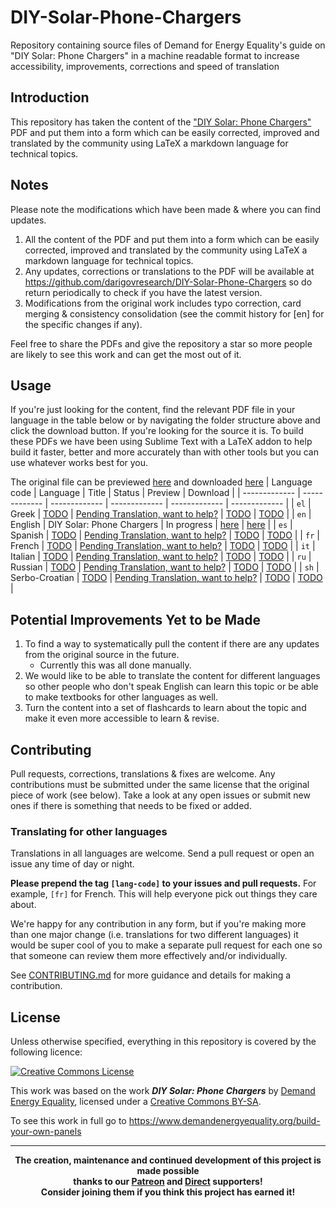 # DIY-Solar-Phone-Chargers
Repository containing source files of Demand for Energy Equality's guide on "DIY Solar: Phone Chargers" in a machine readable format to increase accessibility, improvements, corrections and speed of translation

## Introduction
This repository has taken the content of the ["DIY Solar: Phone Chargers"](https://www.demandenergyequality.org/build-your-own-panels) PDF and put them into a form which can be easily corrected, improved and translated by the community using LaTeX a markdown language for technical topics.

## Notes
Please note the modifications which have been made & where you can find updates.
1. All the content of the PDF and put them into a form which can be easily corrected, improved and translated by the community using LaTeX a markdown language for technical topics.
2. Any updates, corrections or translations to the PDF will be available at <a href="https://github.com/darigovresearch/DIY-Solar-Phone-Chargers">https://github.com/darigovresearch/DIY-Solar-Phone-Chargers</a> so do return periodically to check if you have the latest version.
3. Modifications from the original work includes typo correction, card merging & consistency consolidation (see the commit history for [en] for the specific changes if any).

Feel free to share the PDFs and give the repository a star so more people are likely to see this work and can get the most out of it.

## Usage
If you're just looking for the content, find the relevant PDF file in your language in the table below or by navigating the folder structure above and click the download button. If you're looking for the source it is. To build these PDFs we have been using Sublime Text with a LaTeX addon to help build it faster, better and more accurately than with other tools but you can use whatever works best for you.

The original file can be previewed [here](https://github.com/darigovresearch/DIY-Solar-Phone-Chargers/blob/main/Original/DIY%2BSolar%2Bguide%2B-%2Bphone%2Bcharger%2Bv2.pdf) and downloaded [here](https://github.com/darigovresearch/DIY-Solar-Phone-Chargers/raw/main/Original/DIY%2BSolar%2Bguide%2B-%2Bphone%2Bcharger%2Bv2.pdf)
| Language code | Language | Title | Status | Preview | Download |
| ------------- | ------------- | ------------- | ------------- | ------------- | ------------- |
| `el`  | Greek  | [TODO](https://github.com/darigovresearch/DIY-Solar-Phone-Chargers/issues/11) | [Pending Translation, want to help?](https://github.com/darigovresearch/DIY-Solar-Phone-Chargers/issues/11) | [TODO](https://github.com/darigovresearch/DIY-Solar-Phone-Chargers/issues/11) | [TODO](https://github.com/darigovresearch/DIY-Solar-Phone-Chargers/issues/11) |
| `en`  | English  | DIY Solar: Phone Chargers | In progress | [here](https://github.com/darigovresearch/DIY-Solar-Phone-Chargers/blob/main/en/en_diy_solar_phone_charger.pdf) | [here](https://github.com/darigovresearch/DIY-Solar-Phone-Chargers/raw/main/en/en_diy_solar_phone_charger.pdf) |
| `es`  | Spanish  | [TODO](https://github.com/darigovresearch/DIY-Solar-Phone-Chargers/issues/3) | [Pending Translation, want to help?](https://github.com/darigovresearch/DIY-Solar-Phone-Chargers/issues/3) | [TODO](https://github.com/darigovresearch/DIY-Solar-Phone-Chargers/issues/3) | [TODO](https://github.com/darigovresearch/DIY-Solar-Phone-Chargers/issues/3) |
| `fr`  | French  | [TODO](https://github.com/darigovresearch/DIY-Solar-Phone-Chargers/issues/4) | [Pending Translation, want to help?](https://github.com/darigovresearch/DIY-Solar-Phone-Chargers/issues/4) | [TODO](https://github.com/darigovresearch/DIY-Solar-Phone-Chargers/issues/4) | [TODO](https://github.com/darigovresearch/DIY-Solar-Phone-Chargers/issues/4) |
| `it`  | Italian  | [TODO](https://github.com/darigovresearch/DIY-Solar-Phone-Chargers/issues/2) | [Pending Translation, want to help?](https://github.com/darigovresearch/DIY-Solar-Phone-Chargers/issues/2) | [TODO](https://github.com/darigovresearch/DIY-Solar-Phone-Chargers/issues/2) | [TODO](https://github.com/darigovresearch/DIY-Solar-Phone-Chargers/issues/2) |
| `ru`  | Russian  | [TODO](https://github.com/darigovresearch/DIY-Solar-Phone-Chargers/issues/12) | [Pending Translation, want to help?](https://github.com/darigovresearch/DIY-Solar-Phone-Chargers/issues/12) | [TODO](https://github.com/darigovresearch/DIY-Solar-Phone-Chargers/issues/12) | [TODO](https://github.com/darigovresearch/DIY-Solar-Phone-Chargers/issues/12) |
| `sh`  | Serbo-Croatian  | [TODO](https://github.com/darigovresearch/DIY-Solar-Phone-Chargers/issues/5) | [Pending Translation, want to help?](https://github.com/darigovresearch/DIY-Solar-Phone-Chargers/issues/5) | [TODO](https://github.com/darigovresearch/DIY-Solar-Phone-Chargers/issues/5) | [TODO](https://github.com/darigovresearch/DIY-Solar-Phone-Chargers/issues/5) |

## Potential Improvements Yet to be Made
1. To find a way to systematically pull the content if there are any updates from the original source in the future.
    - Currently this was all done manually.
2. We would like to be able to translate the content for different languages so other people who don't speak English can learn this topic or be able to make textbooks for other languages as well.
3. Turn the content into a set of flashcards to learn about the topic and make it even more accessible to learn & revise.

## Contributing
Pull requests, corrections, translations & fixes are welcome. Any contributions must be submitted under the same license that the original piece of work (see below). Take a look at any open issues or submit new ones if there is something that needs to be fixed or added.

### Translating for other languages
Translations in all languages are welcome. Send a pull request or open an issue any time of day or night.

**Please prepend the tag `[lang-code]` to your issues and pull requests.** For example, `[fr]` for French. This will help everyone pick out things they care about.

We're happy for any contribution in any form, but if you're making more than one major change (i.e. translations for two different languages) it would be super cool of you to make a separate pull request for each one so that someone can review them more effectively and/or individually.

See [CONTRIBUTING.md](CONTRIBUTING.md) for more guidance and details for making a contribution.

## License
Unless otherwise specified, everything in this repository is covered by the following licence:

[![Creative Commons License](https://licensebuttons.net/l/by-sa/4.0/88x31.png)](https://creativecommons.org/licenses/by-sa/4.0/)

This work was based on the work ***DIY Solar: Phone Chargers*** by [Demand Energy Equality](https://www.demandenergyequality.org/), licensed under a [ Creative Commons BY-SA](https://creativecommons.org/licenses/by-sa/4.0/legalcode).

To see this work in full go to https://www.demandenergyequality.org/build-your-own-panels

----

<b>
<div align="center">
    The creation, maintenance and continued development of this project is made possible
    <br>
    thanks to our <a href="http://patreon.com/darigovresearch">Patreon</a> and <a href="https://www.darigovresearch.com/donate">Direct</a> supporters!
    <br>
    Consider joining them if you think this project has earned it!
</div>
</b>
